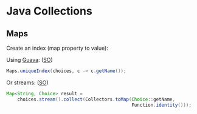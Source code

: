 # Java Collections

## Maps


Create an index (map property to value):

Using [Guava](https://github.com/google/guava): ([SO](http://stackoverflow.com/q/20363719/125246))

```java
Maps.uniqueIndex(choices, c -> c.getName());
```

Or streams: ([SO](http://stackoverflow.com/a/20363874/125246))

```java
Map<String, Choice> result =
    choices.stream().collect(Collectors.toMap(Choice::getName,
                                              Function.identity()));
```